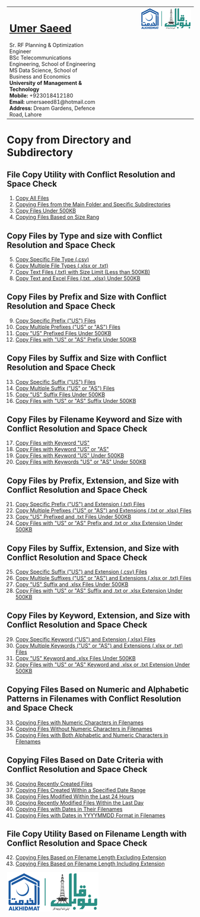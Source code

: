 <table style="border-collapse: collapse;">
  <tr>
    <td style="vertical-align: top;">
      <h1><a href="https://www.linkedin.com/in/engumersaeed/">Umer Saeed</a></h1>
      Sr. RF Planning & Optimization Engineer<br>
      BSc Telecommunications Engineering, School of Engineering<br>
      MS Data Science, School of Business and Economics<br>
      <strong>University of Management & Technology</strong><br>
      <strong>Mobile:</strong> +923018412180<br>
      <strong>Email:</strong> umersaeed81@hotmail.com<br>
      <strong>Address:</strong> Dream Gardens, Defence Road, Lahore<br>
    </td>
    <td style="vertical-align: top; padding-left: 100px;">
      <img src="https://github.com/Umersaeed81/File_Management_Operations/blob/main/log/banoqabil.png?raw=true" alt="Bano Qabil Logo" width="500"/>
    </td>
  </tr>
</table>

# Copy from Directory and Subdirectory 

## File Copy Utility with Conflict Resolution and Space Check

1. [Copy All Files](https://github.com/Umersaeed81/File_Management_Operations/blob/main/log/File_Copy_Operation/copyfile/from_dir_sub_dir/Example_01.md)
2. [Copying Files from the Main Folder and Specific Subdirectories](https://github.com/Umersaeed81/File_Management_Operations/blob/main/log/File_Copy_Operation/copyfile/from_dir_sub_dir/Example_43.md)
3. [Copy Files Under 500KB](https://github.com/Umersaeed81/File_Management_Operations/blob/main/log/File_Copy_Operation/copyfile/from_dir_sub_dir/Example_02.md)
4. [Copying Files Based on Size Rang](https://github.com/Umersaeed81/File_Management_Operations/blob/main/log/File_Copy_Operation/copyfile/from_dir_sub_dir/Example_42.md)

## Copy Files by Type and size with Conflict Resolution and Space Check

5. [Copy Specific File Type (.csv)](https://github.com/Umersaeed81/File_Management_Operations/blob/main/log/File_Copy_Operation/copyfile/from_dir_sub_dir/Example_03.md)
6. [Copy Multiple File Types (.xlsx or .txt)](https://github.com/Umersaeed81/File_Management_Operations/blob/main/log/File_Copy_Operation/copyfile/from_dir_sub_dir/Example_04.md)
7. [Copy Text Files (.txt) with Size Limit (Less than 500KB)](https://github.com/Umersaeed81/File_Management_Operations/blob/main/log/File_Copy_Operation/copyfile/from_dir_sub_dir/Example_05.md)
8. [Copy Text and Excel Files (.txt, .xlsx) Under 500KB](https://github.com/Umersaeed81/File_Management_Operations/blob/main/log/File_Copy_Operation/copyfile/from_dir_sub_dir/Example_06.md)




## Copy Files by Prefix and Size with Conflict Resolution and Space Check

9. [Copy Specific Prefix ("US") Files](https://github.com/Umersaeed81/File_Management_Operations/blob/main/log/File_Copy_Operation/copyfile/from_dir_sub_dir/Example_07.md)
10. [Copy Multiple Prefixes ("US" or "AS") Files](https://github.com/Umersaeed81/File_Management_Operations/blob/main/log/File_Copy_Operation/copyfile/from_dir_sub_dir/Example_08.md)
11. [Copy "US" Prefixed Files Under 500KB](https://github.com/Umersaeed81/File_Management_Operations/blob/main/log/File_Copy_Operation/copyfile/from_dir_sub_dir/Example_09.md)
12. [Copy Files with "US" or "AS" Prefix Under 500KB](https://github.com/Umersaeed81/File_Management_Operations/blob/main/log/File_Copy_Operation/copyfile/from_dir_sub_dir/Example_10.md)

## Copy Files by Suffix and Size with Conflict Resolution and Space Check
13. [Copy Specific Suffix ("US") Files](https://github.com/Umersaeed81/File_Management_Operations/blob/main/log/File_Copy_Operation/copyfile/from_dir_sub_dir/Example_11.md)
14. [Copy Multiple Suffix ("US" or "AS") Files](https://github.com/Umersaeed81/File_Management_Operations/blob/main/log/File_Copy_Operation/copyfile/from_dir_sub_dir/Example_12.md)
15. [Copy "US" Suffix Files Under 500KB](https://github.com/Umersaeed81/File_Management_Operations/blob/main/log/File_Copy_Operation/copyfile/from_dir_sub_dir/Example_13.md)
16. [Copy Files with "US" or "AS" Suffix Under 500KB](https://github.com/Umersaeed81/File_Management_Operations/blob/main/log/File_Copy_Operation/copyfile/from_dir_sub_dir/Example_14.md)





## Copy Files by Filename Keyword and Size with Conflict Resolution and Space Check
17. [Copy Files with Keyword "US"](https://github.com/Umersaeed81/File_Management_Operations/blob/main/log/File_Copy_Operation/copyfile/from_dir_sub_dir/Example_15.md)
18. [Copy Files with Keyword "US" or "AS"](https://github.com/Umersaeed81/File_Management_Operations/blob/main/log/File_Copy_Operation/copyfile/from_dir_sub_dir/Example_16.md)
19. [Copy Files with Keyword "US" Under 500KB](https://github.com/Umersaeed81/File_Management_Operations/blob/main/log/File_Copy_Operation/copyfile/from_dir_sub_dir/Example_17.md)
20. [Copy Files with Keywords "US" or "AS" Under 500KB](https://github.com/Umersaeed81/File_Management_Operations/blob/main/log/File_Copy_Operation/copyfile/from_dir_sub_dir/Example_18.md)





## Copy Files by Prefix, Extension, and Size with Conflict Resolution and Space Check
21. [Copy Specific Prefix ("US") and Extension (.txt) Files](https://github.com/Umersaeed81/File_Management_Operations/blob/main/log/File_Copy_Operation/copyfile/from_dir_sub_dir/Example_19.md)
22. [Copy Multiple Prefixes ("US" or "AS") and Extensions (.txt or .xlsx) Files](https://github.com/Umersaeed81/File_Management_Operations/blob/main/log/File_Copy_Operation/copyfile/from_dir_sub_dir/Example_20.md)
23. [Copy "US" Prefixed and .txt Files Under 500KB](https://github.com/Umersaeed81/File_Management_Operations/blob/main/log/File_Copy_Operation/copyfile/from_dir_sub_dir/Example_21.md)
24. [Copy Files with "US" or "AS" Prefix and .txt or .xlsx Extension Under 500KB](https://github.com/Umersaeed81/File_Management_Operations/blob/main/log/File_Copy_Operation/copyfile/from_dir_sub_dir/Example_22.md)



## Copy Files by Suffix, Extension, and Size with Conflict Resolution and Space Check
25. [Copy Specific Suffix ("US") and Extension (.csv) Files](https://github.com/Umersaeed81/File_Management_Operations/blob/main/log/File_Copy_Operation/copyfile/from_dir_sub_dir/Example_23.md)
26. [Copy Multiple Suffixes ("US" or "AS") and Extensions (.xlsx or .txt) Files](https://github.com/Umersaeed81/File_Management_Operations/blob/main/log/File_Copy_Operation/copyfile/from_dir_sub_dir/Example_24.md)
27. [Copy "US" Suffix and .xlsx Files Under 500KB](https://github.com/Umersaeed81/File_Management_Operations/blob/main/log/File_Copy_Operation/copyfile/from_dir_sub_dir/Example_25.md)
28. [Copy Files with "US" or "AS" Suffix and .txt or .xlsx Extension Under 500KB](https://github.com/Umersaeed81/File_Management_Operations/blob/main/log/File_Copy_Operation/copyfile/from_dir_sub_dir/Example_26.md)



## Copy Files by Keyword, Extension, and Size with Conflict Resolution and Space Check
29. [Copy Specific Keyword ("US") and Extension (.xlsx) Files](https://github.com/Umersaeed81/File_Management_Operations/blob/main/log/File_Copy_Operation/copyfile/from_dir_sub_dir/Example_27.md)
30. [Copy Multiple Keywords ("US" or "AS") and Extensions (.xlsx or .txt) Files](https://github.com/Umersaeed81/File_Management_Operations/blob/main/log/File_Copy_Operation/copyfile/from_dir_sub_dir/Example_28.md)
31. [Copy "US" Keyword and .xlsx Files Under 500KB](https://github.com/Umersaeed81/File_Management_Operations/blob/main/log/File_Copy_Operation/copyfile/from_dir_sub_dir/Example_29.md)
32. [Copy Files with "US" or "AS" Keyword and .xlsx or .txt Extension Under 500KB](https://github.com/Umersaeed81/File_Management_Operations/blob/main/log/File_Copy_Operation/copyfile/from_dir_sub_dir/Example_30.md)

## Copying Files Based on Numeric and Alphabetic Patterns in Filenames with Conflict Resolution and Space Check
33. [Copying Files with Numeric Characters in Filenames](https://github.com/Umersaeed81/File_Management_Operations/blob/main/log/File_Copy_Operation/copyfile/from_dir_sub_dir/Example_31.md)
34. [Copying Files Without Numeric Characters in Filenames](https://github.com/Umersaeed81/File_Management_Operations/blob/main/log/File_Copy_Operation/copyfile/from_dir_sub_dir/Example_32.md)
35. [Copying Files with Both Alphabetic and Numeric Characters in Filenames](https://github.com/Umersaeed81/File_Management_Operations/blob/main/log/File_Copy_Operation/copyfile/from_dir_sub_dir/Example_33.md)

## Copying Files Based on Date Criteria with Conflict Resolution and Space Check
36. [Copying Recently Created Files](https://github.com/Umersaeed81/File_Management_Operations/blob/main/log/File_Copy_Operation/copyfile/from_dir_sub_dir/Example_34.md)
37. [Copying Files Created Within a Specified Date Range](https://github.com/Umersaeed81/File_Management_Operations/blob/main/log/File_Copy_Operation/copyfile/from_dir_sub_dir/Example_35.md)
38. [Copying Files Modified Within the Last 24 Hours](https://github.com/Umersaeed81/File_Management_Operations/blob/main/log/File_Copy_Operation/copyfile/from_dir_sub_dir/Example_36.md)
39. [Copying Recently Modified Files Within the Last Day](https://github.com/Umersaeed81/File_Management_Operations/blob/main/log/File_Copy_Operation/copyfile/from_dir_sub_dir/Example_37.md)
40. [Copying Files with Dates in Their Filenames](https://github.com/Umersaeed81/File_Management_Operations/blob/main/log/File_Copy_Operation/copyfile/from_dir_sub_dir/Example_38.md)
41. [Copying Files with Dates in YYYYMMDD Format in Filenames](https://github.com/Umersaeed81/File_Management_Operations/blob/main/log/File_Copy_Operation/copyfile/from_dir_sub_dir/Example_39.md)

## File Copy Utility Based on Filename Length with Conflict Resolution and Space Check
42. [Copying Files Based on Filename Length Excluding Extension](https://github.com/Umersaeed81/File_Management_Operations/blob/main/log/File_Copy_Operation/copyfile/from_dir_sub_dir/Example_40.md)
43. [Copying Files Based on Filename Length Including Extension](https://github.com/Umersaeed81/File_Management_Operations/blob/main/log/File_Copy_Operation/copyfile/from_dir_sub_dir/Example_41.md)

![](https://github.com/Umersaeed81/File_Management_Operations/blob/main/log/banoqabil.png?raw=true)
